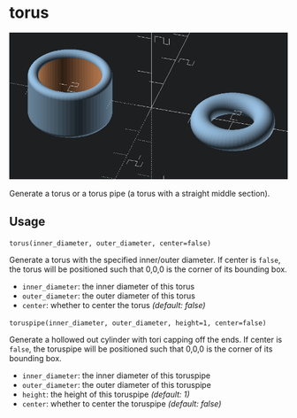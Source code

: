 torus
=====

![torus example](img/torus.png)

Generate a torus or a torus pipe (a torus with a straight middle section).

Usage
-----

`torus(inner_diameter, outer_diameter, center=false)`

Generate a torus with the specified inner/outer diameter. If center is `false`, the torus will be
positioned such that 0,0,0 is the corner of its bounding box.

* `inner_diameter`: the inner diameter of this torus
* `outer_diameter`: the outer diameter of this torus
* `center`: whether to center the torus *(default: false)*

`toruspipe(inner_diameter, outer_diameter, height=1, center=false)`

Generate a hollowed out cylinder with tori capping off the ends. If center is `false`, the
toruspipe will be positioned such that 0,0,0 is the corner of its bounding box.

* `inner_diameter`: the inner diameter of this toruspipe
* `outer_diameter`: the outer diameter of this toruspipe
* `height`: the height of this toruspipe *(default: 1)*
* `center`: whether to center the toruspipe *(default: false)*
